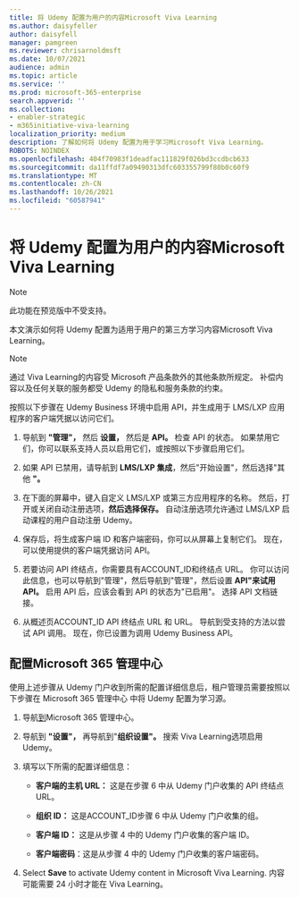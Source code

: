 ```yaml
---
title: 将 Udemy 配置为用户的内容Microsoft Viva Learning
ms.author: daisyfeller
author: daisyfell
manager: pamgreen
ms.reviewer: chrisarnoldmsft
ms.date: 10/07/2021
audience: admin
ms.topic: article
ms.service: ''
ms.prod: microsoft-365-enterprise
search.appverid: ''
ms.collection:
- enabler-strategic
- m365initiative-viva-learning
localization_priority: medium
description: 了解如何将 Udemy 配置为用于学习Microsoft Viva Learning。
ROBOTS: NOINDEX
ms.openlocfilehash: 404f70983f1deadfac111829f026bd3ccdbcb633
ms.sourcegitcommit: da11ffdf7a09490313dfc603355799f80b0c60f9
ms.translationtype: MT
ms.contentlocale: zh-CN
ms.lasthandoff: 10/26/2021
ms.locfileid: "60587941"
---
```

# <a name="configure-udemy-as-a-content-source-for-microsoft-viva-learning"></a>将 Udemy 配置为用户的内容Microsoft Viva Learning

>[!NOTE]
>此功能在预览版中不受支持。

本文演示如何将 Udemy 配置为适用于用户的第三方学习内容Microsoft Viva Learning。

>[!NOTE]
>通过 Viva Learning的内容受 Microsoft 产品条款外的其他条款所规定。 补偿内容以及任何关联的服务都受 Udemy 的隐私和服务条款的约束。

按照以下步骤在 Udemy Business 环境中启用 API，并生成用于 LMS/LXP 应用程序的客户端凭据以访问它们。

1. 导航到 **"管理"，** 然后 **设置，** 然后是 **API。** 检查 API 的状态。 如果禁用它们，你可以联系支持人员以启用它们，或按照以下步骤启用它们。

    <!--![Image of the API settings.](../media/learning/udemy-1.png)-->

2. 如果 API 已禁用，请导航到 **LMS/LXP 集成**，然后"开始设置"，然后选择"其他 **"。**

    <!--![Image of the Start Set Up > Other page.](../media/learning/udemy-2.png)-->

3. 在下面的屏幕中，键入自定义 LMS/LXP 或第三方应用程序的名称。 然后，打开或关闭自动注册选项，**然后选择保存。** 自动注册选项允许通过 LMS/LXP 启动课程的用户自动注册 Udemy。

    <!--![Image of the LMS/LXP integrations page.](../media/learning/udemy-3.png)-->

4. 保存后，将生成客户端 ID 和客户端密码，你可以从屏幕上复制它们。 现在，可以使用提供的客户端凭据访问 API。

    <!--![Image of the generated client ID and secret.](../media/learning/udemy-4.png)-->

5. 若要访问 API 终结点，你需要具有ACCOUNT_ID和终结点 URL。 你可以访问此信息，也可以导航到"管理"，然后导航到"管理"，然后设置 **API"来试用** **API。** 启用 API 后，应该会看到 API 的状态为"已启用"。 选择 API 文档链接。

    <!--![Image of the API page.](../media/learning/udemy-5.png)-->

6. 从概述页ACCOUNT_ID API 终结点 URL 和 URL。 导航到受支持的方法以尝试 API 调用。 现在，你已设置为调用 Udemy Business API。

    <!--![Image of the Supported methods page.](../media/learning/udemy-6.png)-->

    <!--![Image of the API call page where you can try it out.](../media/learning/udemy-7.png)-->

## <a name="configure-the-microsoft-365-admin-center"></a>配置Microsoft 365 管理中心

使用上述步骤从 Udemy 门户收到所需的配置详细信息后，租户管理员需要按照以下步骤在 Microsoft 365 管理中心 中将 Udemy 配置为学习源。

1. 导航[到](https://admin.microsoft.com)Microsoft 365 管理中心。

2. 导航到 **"设置"，** 再导航到"**组织设置"。** 搜索 Viva Learning选项启用 Udemy。

3. 填写以下所需的配置详细信息：

    - **客户端的主机 URL：** 这是在步骤 6 中从 Udemy 门户收集的 API 终结点 URL。
    - **组织 ID：** 这是ACCOUNT_ID步骤 6 中从 Udemy 门户收集的组。
    - **客户端 ID：** 这是从步骤 4 中的 Udemy 门户收集的客户端 ID。
    - **客户端密码**：这是从步骤 4 中的 Udemy 门户收集的客户端密码。

      <!--![Image of filled in configuration details.](../media/learning/udemy-8.png)-->

4. Select **Save** to activate Udemy content in Microsoft Viva Learning. 内容可能需要 24 小时才能在 Viva Learning。
